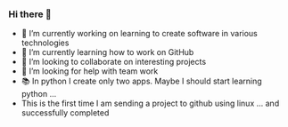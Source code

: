 ### Hi there 👋

<!--
**OCwiklinska/OCwiklinska** is a ✨ _special_ ✨ repository because its `README.md` (this file) appears on your GitHub profile.

Here are some ideas to get you started:
-->
- 🔭 I’m currently working on learning to create software in various technologies
- 🌱 I’m currently learning how to work on GitHub
- 👯 I’m looking to collaborate on interesting projects
- 🤔 I’m looking for help with team work
- 📚 In python I create only two apps. Maybe I should start learning python ...
- This is the first time I am sending a project to github using linux ... and successfully completed

